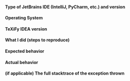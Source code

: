 <!-- **Note**: you can discard the template below if you are proposing a new feature. -->

#### Type of JetBrains IDE (IntelliJ, PyCharm, etc.) and version


#### Operating System 
<!--(Windows, Ubuntu, Arch Linux, MacOS, etc.)-->


#### TeXiFy IDEA version


#### What I did (steps to reproduce)


#### Expected behavior


#### Actual behavior


#### (if applicable) The full stacktrace of the exception thrown
```

```